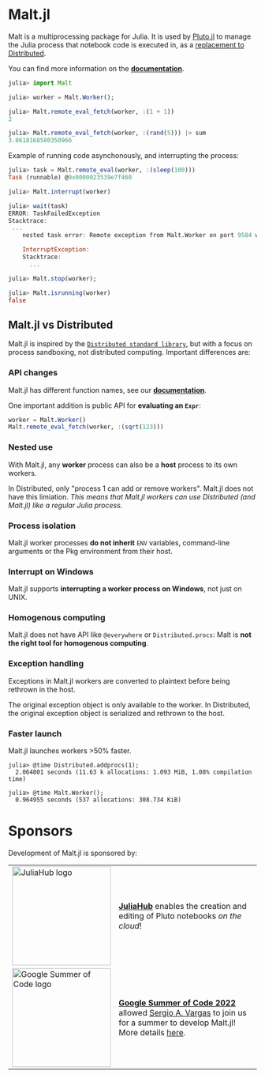 # Malt.jl

Malt is a multiprocessing package for Julia. It is used by [Pluto.jl](https://plutojl.org/) to manage the Julia process that notebook code is executed in, as a [replacement to Distributed](https://github.com/fonsp/Pluto.jl/pull/2240).

You can find more information on the [**documentation**](https://juliapluto.github.io/Malt.jl).

```julia
julia> import Malt

julia> worker = Malt.Worker();

julia> Malt.remote_eval_fetch(worker, :(1 + 1))
2

julia> Malt.remote_eval_fetch(worker, :(rand(5))) |> sum
3.0618168580350966
```

Example of running code asynchonously, and interrupting the process:

```julia
julia> task = Malt.remote_eval(worker, :(sleep(100)))
Task (runnable) @0x0000023539e7f460

julia> Malt.interrupt(worker)

julia> wait(task)
ERROR: TaskFailedException
Stacktrace:
 ...
    nested task error: Remote exception from Malt.Worker on port 9584 with PID 17584:

    InterruptException:
    Stacktrace:
      ...

julia> Malt.stop(worker);

julia> Malt.isrunning(worker)
false
```

## **Malt.jl** vs **Distributed**

Malt.jl is inspired by the [`Distributed standard library`](https://docs.julialang.org/en/v1/stdlib/Distributed/), but with a focus on process sandboxing, not distributed computing. Important differences are:


### API changes
Malt.jl has different function names, see our [**documentation**](https://juliapluto.github.io/Malt.jl).

One important addition is public API for **evaluating an `Expr`**: 

```julia
worker = Malt.Worker()
Malt.remote_eval_fetch(worker, :(sqrt(123)))
```

### Nested use
With Malt.jl, any **worker** process can also be a **host** process to its own workers. 

In Distributed, only "process 1 can add or remove workers". Malt.jl does not have this limiation. *This means that Malt.jl workers can use Distributed (and Malt.jl) like a regular Julia process.*

### Process isolation
Malt.jl worker processes **do not inherit** `ENV` variables, command-line arguments or the Pkg environment from their host.

### Interrupt on Windows
Malt.jl supports **interrupting a worker process on Windows**, not just on UNIX.

### Homogenous computing
Malt.jl does not have API like `@everywhere` or `Distributed.procs`: Malt is **not the right tool for homogenous computing**.

### Exception handling
Exceptions in Malt.jl workers are converted to plaintext before being rethrown in the host. 

The original exception object is only available to the worker. In Distributed, the original exception object is serialized and rethrown to the host.

### Faster launch
Malt.jl launches workers >50% faster.

```
julia> @time Distributed.addprocs(1);
  2.064801 seconds (11.63 k allocations: 1.093 MiB, 1.08% compilation time)

julia> @time Malt.Worker();
  0.964955 seconds (537 allocations: 308.734 KiB)
```

# Sponsors

Development of Malt.jl is sponsored by:


| | |
|----|----|
| <a href="https://juliahub.com/"><img title="JuliaHub" src="https://i.imgur.com/IGdcVt7.png" width=200 alt="JuliaHub logo"></a> | [**JuliaHub**](https://juliahub.com) enables the creation and editing of Pluto notebooks *on the cloud*! |
| <a href="https://summerofcode.withgoogle.com/"><img title="Google Summer of Code" src="https://summerofcode.withgoogle.com/assets/media/logo.svg" width=200 alt="Google Summer of Code logo"></a> | [**Google Summer of Code 2022**](https://summerofcode.withgoogle.com/) allowed [Sergio A. Vargas](https://github.com/savq) to join us for a summer to develop Malt.jl! More details [here](https://github.com/savq/gsoc-2022). |

